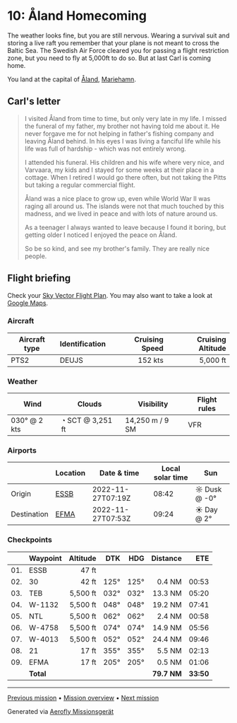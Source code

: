 # 10: Åland Homecoming

The weather looks fine, but you are still nervous. Wearing a survival suit and storing a live raft you remember that your plane is not meant to cross the Baltic Sea. The Swedish Air Force cleared you for passing a flight restriction zone, but you need to fly at 5,000ft to do so. But at last Carl is coming home.

You land at the capital of [Åland](https://en.wikipedia.org/wiki/%C3%85land), [Mariehamn](https://en.wikipedia.org/wiki/Mariehamn).

## Carl's letter

> I visited Åland from time to time, but only very late in my life. I missed the funeral of my father, my brother not having told me about it. He never forgave me for not helping in father's fishing company and leaving Åland behind. In his eyes I was living a fanciful life while his life was full of hardship - which was not entirely wrong.
>
> I attended his funeral. His children and his wife where very nice, and Varvaara, my kids and I stayed for some weeks at their place in a cottage. When I retired I would go there often, but not taking the Pitts but taking a regular commercial flight.
>
> Åland was a nice place to grow up, even while World War II was raging all around us. The islands were not that much touched by this madness, and we lived in peace and with lots of nature around us.
>
> As a teenager I always wanted to leave because I found it boring, but getting older I noticed I enjoyed the peace on Åland.
>
> So be so kind, and see my brother's family. They are really nice people.

## Flight briefing

Check your [Sky Vector Flight Plan](https://skyvector.com/?ll=59.349212876682174,17.947082002626985&chart=301&zoom=3&fpl=N0152A050%20ESSB%205932N01812E%205944N01842E%205945N01846E%205948N01915E%206002N01955E%20EFMA). You may also want to take a look at [Google Maps](https://www.google.com/maps/@?api=1&map_action=map&center=59.349212876682174,17.947082002626985&zoom=12&basemap=terrain).

### Aircraft

| Aircraft type | Identification | Cruising Speed | Cruising Altitude |
| ------------- | -------------- | -------------: | ----------------: |
| PTS2          | DEUJS          |        152 kts |          5,000 ft |

### Weather

| Wind         | Clouds           | Visibility      | Flight rules |
| ------------ | ---------------- | --------------- | ------------ |
| 030° @ 2 kts | ◔ SCT @ 3,251 ft | 14,250 m / 9 SM | VFR          |

### Airports

|             | Location                                   | Date & time       | Local solar time | Sun          |
| ----------- | ------------------------------------------ | ----------------- | ---------------- | ------------ |
| Origin      | [ESSB](https://skyvector.com/airport/ESSB) | 2022-11-27T07:19Z | 08:42            | ☼ Dusk @ -0° |
| Destination | [EFMA](https://skyvector.com/airport/EFMA) | 2022-11-27T07:53Z | 09:24            | ☀ Day @ 2°   |

### Checkpoints

|     | Waypoint  | Altitude |  DTK |  HDG |    Distance |       ETE |
| :-: | --------- | -------: | ---: | ---: | ----------: | --------: |
| 01. | ESSB      |    47 ft |      |      |             |           |
| 02. | 30        |    42 ft | 125° | 125° |      0.4 NM |     00:53 |
| 03. | TEB       | 5,500 ft | 032° | 032° |     13.3 NM |     05:20 |
| 04. | W-1132    | 5,500 ft | 048° | 048° |     19.2 NM |     07:41 |
| 05. | NTL       | 5,500 ft | 062° | 062° |      2.4 NM |     00:58 |
| 06. | W-4758    | 5,500 ft | 074° | 074° |     14.9 NM |     05:56 |
| 07. | W-4013    | 5,500 ft | 052° | 052° |     24.4 NM |     09:46 |
| 08. | 21        |    17 ft | 355° | 355° |      5.5 NM |     02:13 |
| 09. | EFMA      |    17 ft | 205° | 205° |      0.5 NM |     01:06 |
|     | **Total** |          |      |      | **79.7 NM** | **33:50** |

---

[Previous mission](./09_finally_stockholm.md) • [Mission overview](./README.md) • [Next mission](./11_wave_good-bye.md)

Generated via [Aerofly Missionsgerät](https://github.com/fboes/aerofly-missions)
